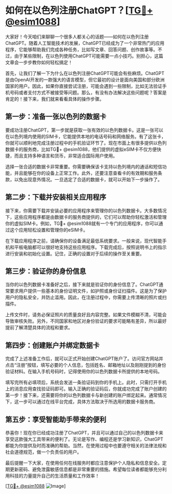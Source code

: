 # 如何在以色列注册ChatGPT？[[TG💪+ @esim1088](https://t.me/s/esim1088)]

大家好！今天咱们来聊聊一个很多人都关心的话题——如何在以色列注册ChatGPT。随着人工智能技术的发展，ChatGPT已经成为了一个非常热门的应用程序，它能够帮助我们完成各种任务，比如写文章、回答问题、创作故事等。不过，由于某些限制，在以色列使用ChatGPT可能需要一点小技巧。别担心，这篇文章会一步步教你如何轻松搞定！

首先，让我们了解一下为什么在以色列注册ChatGPT可能会有些麻烦。ChatGPT是由OpenAI开发的一款强大的语言模型，但它最初的设计是面向美国和部分欧洲国家的用户。因此，如果你直接尝试注册，可能会遇到一些限制，比如无法验证手机号码或者支付方式不被接受等问题。那么，有没有办法解决这些问题呢？答案是肯定的！接下来，我们就来看看具体的操作步骤。

## 第一步：准备一张以色列的数据卡

要成功注册ChatGPT，第一步就是获取一张有效的以色列数据卡。这是一张可以在以色列境内使用的SIM卡，它能提供本地的电话号码和网络服务。有了这张卡，你就可以顺利地完成注册过程中的手机验证环节了。现在市面上有很多提供以色列数据卡的服务商，比如TG💪+ @esim1088，他们提供的虚拟eSIM卡不仅方便快捷，而且支持多种语言和货币，非常适合国际用户使用。

选择一张合适的数据卡非常重要。你需要确保该卡支持以色列境内的通话和短信功能，并且能够在你的设备上正常工作。此外，还要注意查看卡的有效期和服务条款，以免出现意外情况。一旦选定了合适的数据卡，就可以开始下一步操作了。

## 第二步：下载并安装相关应用程序

接下来，你需要下载并安装必要的应用程序来管理你的以色列数据卡。大多数情况下，这些应用程序都是由数据卡的服务商提供的，它们可以帮助你轻松激活和管理你的虚拟SIM卡。例如，TG💪+ @esim1088就有一个专门的应用程序，你可以通过这个应用轻松设置和管理你的eSIM卡。

在下载应用程序之前，请确保你的设备满足最低系统要求。一般来说，现代智能手机和平板电脑都可以很好地支持这些应用程序。下载完成后，按照说明书上的指示进行安装和初始化设置。记住，正确的设置对于后续的操作至关重要。

## 第三步：验证你的身份信息

当你的以色列数据卡准备好之后，接下来就是验证你的身份信息了。ChatGPT通常要求用户提供一些基本的身份证明文件，如护照或身份证扫描件。这是为了保护用户的隐私安全，并防止滥用。因此，在注册过程中，你需要上传清晰的照片或扫描件。

上传文件时，请务必保证照片的质量良好且内容完整。如果文件模糊不清，可能会导致审核失败。另外，不同国家和地区对身份验证的要求可能略有差异，所以最好提前了解清楚具体的流程和要求。

## 第四步：创建账户并绑定数据卡

完成了上述准备工作后，就可以正式开始创建ChatGPT账户了。访问官方网站并点击“注册”按钮，填写必要的个人信息，包括姓名、邮箱地址以及刚刚提到的身份验证材料。在输入手机号码时，记得使用你的以色列数据卡所提供的本地号码。

填写完所有必填项后，系统会发送一条验证码到你的手机上。此时，只需打开手机上的消息应用查找验证码即可。输入正确的验证码后，你就成功完成了账户创建的第一步！接下来，还需要将你的以色列数据卡与新创建的账户绑定起来。通常情况下，这一步可以通过在线平台完成，具体方法取决于所选用的数据卡服务商。

## 第五步：享受智能助手带来的便利

恭喜你！现在你已经成功注册了ChatGPT，并且可以通过自己的以色列数据卡来享受这款强大工具带来的便利了。无论是写作、编程还是学习新知识，ChatGPT都能为你提供及时而准确的帮助。当然，在使用过程中也要遵守相关的法律法规和社会道德规范，做一个负责任的用户。

最后提醒一下大家，在使用任何在线服务时都应注意保护个人隐私和信息安全。定期更新密码、避免泄露敏感信息都是非常重要的措施。希望每位读者都能够充分利用科技的力量提升自己的生活质量和工作效率！

[[TG💪+ @esim1088](https://t.me/s/esim1088) ![Image](https://i.postimg.cc/4NQfJmqS/Snipaste-2025-05-13-00-14-12.png)]